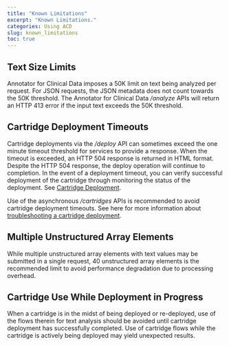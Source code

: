 ```yaml
---
title: "Known Limitations"
excerpt: "Known Limitations."
categories: Using ACD
slug: known_limitations
toc: true
---
```

<!-- ---

copyright:
  years: 2011, 2019
lastupdated: "2019-04-12"

keywords: annotator clinical data, clinical data, annotation

subcollection: wh-acd

--- -->

<!-- # Known Limitations -->

## Text Size Limits

Annotator for Clinical Data imposes a 50K limit on text being analyzed per request. For JSON requests, the JSON metadata does not count towards the 50K threshold. The Annotator for Clinical Data _/analyze_ APIs will return an HTTP 413 error if the input text exceeds the 50K threshold.

## Cartridge Deployment Timeouts

Cartridge deployments via the _/deploy_ API can sometimes exceed the one minute timeout threshold for services to provide a response. When the timeout is exceeded, an HTTP 504 response is returned in HTML format. Despite the HTTP 504 response, the deploy operation will continue to completion. In the event of a deployment timeout, you can verify successful deployment of the cartridge through monitoring the status of the deployment.  See [Cartridge Deployment](/usage/customizing/#cartridge-deployment).

Use of the asynchronous _/cartridges_ APIs is recommended to avoid cartridge deployment timeouts.  See here for more information about [troubleshooting a cartridge deployment](/troubleshooting/troubleshooting-cartridge-deploy/).

## Multiple Unstructured Array Elements

While multiple unstructured array elements with text values may be submitted in a single request, 40 unstructured array elements is the recommended limit to avoid performance degradation due to processing overhead.

## Cartridge Use While Deployment in Progress

When a cartridge is in the midst of being deployed or re-deployed, use of the flows therein for text analysis should be avoided until cartridge deployment has successfully completed. Use of cartridge flows while the cartridge is actively being deployed may yield unexpected results.

